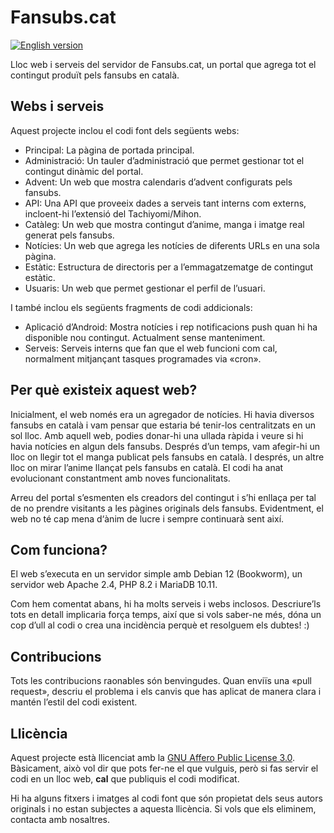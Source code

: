 # Fansubs.cat

[![English version](https://img.shields.io/badge/English%20version%20available%20here-blue.svg)](https://github.com/fansubscat/Fansubs.cat/blob/master/README.en.md)

Lloc web i serveis del servidor de Fansubs.cat, un portal que agrega tot el contingut produït pels fansubs en català.

## Webs i serveis

Aquest projecte inclou el codi font dels següents webs:
- Principal: La pàgina de portada principal.
- Administració: Un tauler d’administració que permet gestionar tot el contingut dinàmic del portal.
- Advent: Un web que mostra calendaris d’advent configurats pels fansubs.
- API: Una API que proveeix dades a serveis tant interns com externs, incloent-hi l’extensió del Tachiyomi/Mihon.
- Catàleg: Un web que mostra contingut d’anime, manga i imatge real generat pels fansubs.
- Notícies: Un web que agrega les notícies de diferents URLs en una sola pàgina.
- Estàtic: Estructura de directoris per a l’emmagatzematge de contingut estàtic.
- Usuaris: Un web que permet gestionar el perfil de l’usuari.

I també inclou els següents fragments de codi addicionals:
- Aplicació d’Android: Mostra notícies i rep notificacions push quan hi ha disponible nou contingut. Actualment sense manteniment.
- Serveis: Serveis interns que fan que el web funcioni com cal, normalment mitjançant tasques programades via «cron».

## Per què existeix aquest web?

Inicialment, el web només era un agregador de notícies. Hi havia diversos fansubs en català i vam pensar que estaria bé tenir-los centralitzats en un sol lloc. Amb aquell web, podies donar-hi una ullada ràpida i veure si hi havia notícies en algun dels fansubs. Després d’un temps, vam afegir-hi un lloc on llegir tot el manga publicat pels fansubs en català. I després, un altre lloc on mirar l’anime llançat pels fansubs en català. El codi ha anat evolucionant constantment amb noves funcionalitats.

Arreu del portal s’esmenten els creadors del contingut i s’hi enllaça per tal de no prendre visitants a les pàgines originals dels fansubs. Evidentment, el web no té cap mena d‘ànim de lucre i sempre continuarà sent així.

## Com funciona?

El web s’executa en un servidor simple amb Debian 12 (Bookworm), un servidor web Apache 2.4, PHP 8.2 i MariaDB 10.11.

Com hem comentat abans, hi ha molts serveis i webs inclosos. Descriure’ls tots en detall implicaria força temps, així que si vols saber-ne més, dóna un cop d’ull al codi o crea una incidència perquè et resolguem els dubtes! :)

## Contribucions

Tots les contribucions raonables són benvingudes. Quan enviïs una «pull request», descriu el problema i els canvis que has aplicat de manera clara i mantén l’estil del codi existent.

## Llicència

Aquest projecte està llicenciat amb la [GNU Affero Public License 3.0](https://github.com/fansubscat/Fansubs.cat/blob/master/LICENSE). Bàsicament, això vol dir que pots fer-ne el que vulguis, però si fas servir el codi en un lloc web, **cal** que publiquis el codi modificat.

Hi ha alguns fitxers i imatges al codi font que són propietat dels seus autors originals i no estan subjectes a aquesta llicència. Si vols que els eliminem, contacta amb nosaltres.
